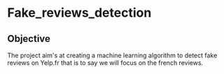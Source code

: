 # Fake_reviews_detection

## Objective
The project aim's at creating a machine learning algorithm to detect fake reviews on Yelp.fr that is to say we will
focus on the french reviews.




